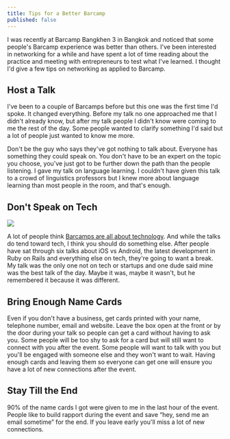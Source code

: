 ```yaml
---
title: Tips for a Better Barcamp
published: false
---
```


I was recently at Barcamp Bangkhen 3 in Bangkok and noticed that some people's Barcamp experience was better than others. I've been interested in networking for a while and have spent a lot of time reading about the practice and meeting with entrepreneurs to test what I've learned. I thought I'd give a few tips on networking as applied to Barcamp.

## Host a Talk

I've been to a couple of Barcamps before but this one was the first time I'd spoke. It changed everything. Before my talk no one approached me that I didn't already know, but after my talk people I didn't know were coming to me the rest of the day. Some people wanted to clarify something I'd said but a lot of people just wanted to know me more.

Don't be the guy who says they've got nothing to talk about. Everyone has something they could speak on. You don't have to be an expert on the topic you choose, you've just got to be further down the path than the people listening. I gave my talk on language learning. I couldn't have given this talk to a crowd of linguistics professors but I knew more about language learning than most people in the room, and that's enough.

## Don't Speak on Tech

<a href="#"><img class="pullright" src="#"></a>

A lot of people think [Barcamps are all about technology](http://ragle.sanukcode.net/articles/bar-camp/). And while the talks do tend toward tech, I think you should do something else. After people have sat through six talks about iOS vs Android, the latest development in Ruby on Rails and everything else on tech, they're going to want a break. My talk was the only one not on tech or startups and one dude said mine was the best talk of the day. Maybe it was, maybe it wasn't, but he remembered it because it was different.

## Bring Enough Name Cards

Even if you don't have a business, get cards printed with your name, telephone number, email and website. Leave the box open at the front or by the door during your talk so people can get a card without having to ask you. Some people will be too shy to ask for a card but will still want to connect with you after the event. Some people will want to talk with you but you'll be engaged with someone else and they won't want to wait. Having enough cards and leaving them so everyone can get one will ensure you have a lot of new connections after the event.

## Stay Till the End

90% of the name cards I got were given to me in the last hour of the event. People like to build rapport during the event and save “hey, send me an email sometime” for the end. If you leave early you'll miss a lot of new connections.

